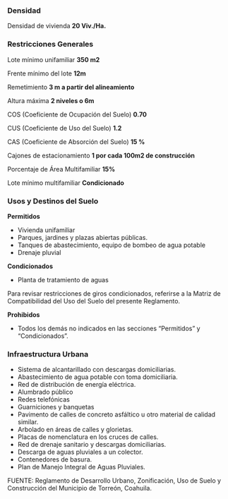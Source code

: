 ﻿
### Densidad

Densidad de vivienda
**20 Viv./Ha.**

### Restricciones Generales

Lote mínimo unifamiliar
**350 m2**

Frente mínimo del lote
**12m**

Remetimiento
**3 m a partir del alineamiento**

Altura máxima
**2 niveles o 6m**

COS (Coeficiente de Ocupación del Suelo)
**0.70**

CUS (Coeficiente de Uso del Suelo)
**1.2**

CAS (Coeficiente de Absorción del Suelo)
**15 %**

Cajones de estacionamiento
**1 por cada 100m2 de construcción**

Porcentaje de Área Multifamiliar
**15%**

Lote mínimo multifamiliar
**Condicionado**

### Usos y Destinos del Suelo

**Permitidos**

* Vivienda unifamiliar
* Parques, jardines y plazas abiertas públicas.
* Tanques de abastecimiento, equipo de bombeo de agua potable
* Drenaje pluvial

**Condicionados**

* Planta de tratamiento de aguas

Para revisar restricciones de giros condicionados, referirse a la Matriz de Compatibilidad del Uso del Suelo del presente Reglamento.

**Prohibidos**

* Todos los demás no indicados en las secciones “Permitidos” y “Condicionados”.

### Infraestructura Urbana

* Sistema de alcantarillado con descargas domiciliarias.
* Abastecimiento de agua potable con toma domiciliaria.
* Red de distribución de energía eléctrica.
* Alumbrado público
* Redes telefónicas
* Guarniciones y banquetas
* Pavimento de calles de concreto asfáltico u otro material de calidad similar.
* Arbolado en áreas de calles y glorietas.
* Placas de nomenclatura en los cruces de calles.
* Red de drenaje sanitario y descargas domiciliarias.
* Descarga de aguas pluviales a un colector.
* Contenedores de basura.
* Plan de Manejo Integral de Aguas Pluviales.

FUENTE: Reglamento de Desarrollo Urbano, Zonificación, Uso de Suelo y Construcción del Municipio de Torreón, Coahuila.
